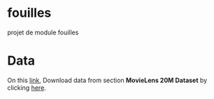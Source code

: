 # fouilles
projet de module fouilles

# Data

On this [link](https://grouplens.org/datasets/movielens/), Download data from section **MovieLens 20M Dataset** by clicking [here](http://files.grouplens.org/datasets/movielens/ml-20m.zip).
